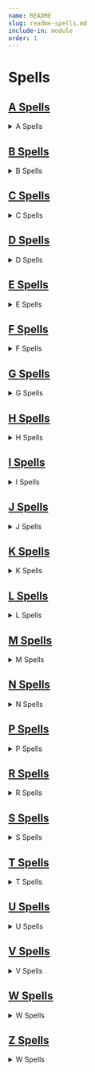 ```yaml
---
name: README
slug: readme-spells.md
include-in: module
order: 1
---
```


# Spells

## [A Spells](/page/spells-a.md)

<details>
<summary>A Spells</summary>

* [Acid Arrow](/spell/acid-arrow)
* [Acid Splash](/spell/acid-splash)
* [Aid](/spell/aid)
* [Alarm](/spell/alarm)
* [Alter Self](/spell/alter-self/)
* [Animal Friendship](/spell/animal-friendship)
* [Animal Messenger](/spell/animal-messenger)
* [Animal Shapes](/spell/animal-shapes)
* [Animate Dead](/spell/animate-dead)
* [Animate Objects](/spell/animate-objects)
* [Antilife Shell](/spell/antilife-shell)
* [Antimagic Field](/spell/antimagic-field)
* [Anipathy/Sympathy](/spell/antipathysympathy)
* [Arcane Eye](/spell/arcane-eye)
* [Arcane Hand](/spell/arcane-hand)
* [Arcane Lock](/spell/arcane-lock)
* [Arcane Sword](/spell/arcane-sword)
* [Arcanist's Magic Aura](/spell/arcanists-magic-aura)
* [Astral Projection](/spell/astral-projection)
* [Augury](/spell/augury)
* [Awaken](/spell/awaken)

</details>

## [B Spells](/page/spells-b.md)
<details>
<summary>B Spells</summary>

* [Bane](/spell/bane)
* [Banishment](/spell/banishment)
* [Barkskin](/spell/barkskin)
* [Beacon of Hope](/spell/beacon-of-hope)
* [Bestow Curse](/spell/bestow-curse)
* [Black Tentacles](/spell/black-tentacles)
* [Blade Barrier](/spell/blade-barrier)
* [Bless](/spell/bless)
* [Blight](/spell/blight)
* [Blindness/Deafness](/spell/blindnessdeafness)
* [Blink](/spell/blink)
* [Blur](/spell/blur)
* [Branding Smite](/spell/branding-smite)
* [Burning Hands](/spell/burning-hands)

</details>

## [C Spells](/page/spells-c.md)
<details>
<summary>C Spells</summary>

* [Call Lightning](/spell/call-lightning)
* [Calm Emotions](/spell/calm-emotions)
* [Chain Lightning](/spell/chain-lightning)
* [Charm Person](/spell/charm-person)
* [Chill Touch](/spell/chill-touch)
* [Circle of Death](/spell/circle-of-death)
* [Clairvoyance](/spell/clairvoyance)
* [Clone](/spell/clone)
* [Cloudkill](/spell/cloudkill)
* [Color Spray](/spell/color-spray)
* [Command](/spell/command)
* [Commune](/spell/commune)
* [Commune with Nature](/spell/commune-with-nature)
* [Comprehend Languages](/spell/comprehend-languages)
* [Compulsion](/spell/compulsion)
* [Cone of Cold](/spell/cone-of-cold)
* [Confusion](/spell/confusion)
* [Conjure Animals](/spell/conjure-animals)
* [Conjure Celestial](/spell/conjure-celestial)
* [Conjure Elemental](/spell/conjure-elemental)
* [Conjure Fey](/spell/conjure-fey)
* [Conjure Minor Elementals](/spell/conjure-minor-elementals)
* [Conjure Woodland Beings](/spell/conjure-woodland-beings)
* [Contact Other Plane](/spell/contact-other-plane)
* [Contagion](/spell/contagion)
* [Contingency](/spell/contingency)
* [Continual Flame](/spell/continual-flame)
* [Control Water](/spell/control-water)
* [Control Weather](/spell/control-weather)
* [Counterspell](/spell/counterspell)
* [Create Food and Water](/spell/create-food-and-water)
* [Create Undead](/spell/create-undead)
* [Create or Destroy Water](/spell/create-or-destroy-water)
* [Creation](/spell/creation)
* [Cure Wounds](/spell/cure-wounds)

</details>

## [D Spells](/page/spells-d.md)

<details>
<summary>D Spells</summary>

* [Dancing Lights](/spell/dancing-lights)
* [Darkness](/spell/darkness)
* [Darkvision](/spell/darkvision)
* [Daylight](/spell/daylight)
* [Death Ward](/spell/death-ward)
* [Delayed Blast Fireball](/spell/delayed-blast-fireball)
* [Demiplane](/spell/demiplane)
* [Detect Evil and Good](/spell/detect-evil-and-good)
* [Detect Magic](/spell/detect-magic)
* [Detect Poison and Disease](/spell/detect-poison-and-disease)
* [Detect Thoughts](/spell/detect-thoughts)
* [Dimension Door](/spell/dimension-door)
* [Disguise Self](/spell/disguise-self)
* [Disintegrate](/spell/disintegrate)
* [Dispel Evil and Good](/spell/dispel-evil-and-good)
* [Dispel Magic](/spell/dispel-magic)
* [Divination](/spell/divination)
* [Divine Favor](/spell/divine-favor)
* [Divine Word](/spell/divine-word)
* [Dominate Beast](/spell/dominate-beast)
* [Dominate Monster](/spell/dominate-monster)
* [Dominate Person](/spell/dominate-person)
* [Dream](/spell/dream)
* [Druidcraft](/spell/druidcraft)

</details>

## [E Spells](/page/spells-e.md)

<details>
<summary>E Spells</summary>

* [Earthquake](/spell/earthquake)
* [Eldritch Blast](/spell/eldritch-blast)
* [Enhance Ability](/spell/enhance-ability)
* [Enlarge/Reduce](/spell/enlargereduce)
* [Entangle](/spell/entangle)
* [Enthrall](/spell/enthrall)
* [Etherealness](/spell/etherealness)
* [Expeditious Retreat](/spell/expeditious-retreat)
* [Eye bite](/spell/eye-bite)
* [Eyebite](/spell/eyebite)

</details>

## [F Spells](/page/spells-f.md)

<details>
<summary>F Spells</summary>

* [Fabricate](/spell/fabricate)
* [Faerie Fire](/spell/faerie-fire)
* [Faithful Hound](/spell/faithful-hound)
* [False Life](/spell/false-life)
* [Fear](/spell/fear)
* [Feather Fall](/spell/feather-fall)
* [Feeblemind](/spell/feeblemind)
* [Find Familiar](/spell/find-familiar)
* [Find Steed](/spell/find-steed)
* [Find Traps](/spell/find-traps)
* [Find the Path](/spell/find-the-path)
* [Finger of Death](/spell/finger-of-death)
* [Fire Bolt](/spell/fire-bolt)
* [Fire Shield](/spell/fire-shield)
* [Fire Storm](/spell/fire-storm)
* [Fireball](/spell/fireball)
* [Flame Blade](/spell/flame-blade)
* [Flame Strike](/spell/flame-strike)
* [Flaming Sphere](/spell/flaming-sphere)
* [Flesh to Stone](/spell/flesh-to-stone)
* [Floating Disk](/spell/floating-disk)
* [Fly](/spell/fly)
* [Fog Cloud](/spell/fog-cloud)
* [Forbiddance](/spell/forbiddance)
* [Forcecage](/spell/forcecage)
* [Foresight](/spell/foresight)
* [Freedom of Movement](/spell/freedom-of-movement)
* [Freezing Sphere](/spell/freezing-sphere)

</details>

## [G Spells](/page/spells-g.md)

<details>
<summary>G Spells</summary>

* [Gaseous Form](/spell/gaseous-form)
* [Gate](/spell/gate)
* [Geas](/spell/geas)
* [Gentle Repose](/spell/gentle-repose)
* [Giant Insect](/spell/giant-insect)
* [Glibness](/spell/glibness)
* [Globe of Invulnerability](/spell/globe-of-invulnerability)
* [Glyph of Warding](/spell/glyph-of-warding)
* [Goodberry](/spell/goodberry)
* [Grease](/spell/grease)
* [Greater Invisibility](/spell/greater-invisibility)
* [Greater Restoration](/spell/greater-restoration)
* [Guardian of Faith](/spell/guardian-of-faith)
* [Guards and Wards](/spell/guards-and-wards)
* [Guidance](/spell/guidance)
* [Guiding Bolt](/spell/guiding-bolt)
* [Gust of Wind](/spell/gust-of-wind)

</details>

## [H Spells](/page/spells-h.md)

<details>
<summary>H Spells</summary>

* [Hallow](/spell/hallow)
* [Hallucinatory Terrain](/spell/hallucinatory-terrain)
* [Harm](/spell/harm)
* [Haste](/spell/haste)
* [Heal](/spell/heal)
* [Healing Word](/spell/healing-word)
* [Heat Metal](/spell/heat-metal)
* [Hellish Rebuke](/spell/hellish-rebuke)
* [Heroes' Feast](/spell/heroes-feast)
* [Heroism](/spell/heroism)
* [Hideous Laughter](/spell/hideous-laughter)
* [Hold Monster](/spell/hold-monster)
* [Hold Person](/spell/hold-person)
* [Holy Aura](/spell/holy-aura)
* [Hunter's Mark](/spell/hunters-mark)
* [Hypnotic Pattern](/spell/hypnotic-pattern)

</details>

## [I Spells](/page/spells-i.md)

<details>
<summary>I Spells</summary>

* [Ice Storm](/spell/ice-storm)
* [Identify](/spell/identify)
* [Illusory Script](/spell/illusory-script)
* [Imprisonment](/spell/imprisonment)
* [Incendiary Cloud](/spell/incendiary-cloud)
* [Inflict Wounds](/spell/inflict-wounds)
* [Insect Plague](/spell/insect-plague)
* [Instant Summons](/spell/instant-summons)
* [Invisibility](/spell/invisibility)
* [Irresistible Dance](/spell/irresistible-dance)

</details>

## [J Spells](/page/spells-j.md)

<details>
<summary>J Spells</summary>

* [Jump](/spell/jump)

</details>

## [K Spells](/page/spells-k.md)

<details>
<summary>K Spells</summary>

* [Knock](/spell/knock)

</details>

## [L Spells](/page/spells-l.md)

<details>
<summary>L Spells</summary>

* [Legend Lore](/spell/legend-lore)
* [Lesser Restoration](/spell/lesser-restoration)
* [Levitate](/spell/levitate)
* [Light](/spell/light)
* [Lightning Bolt](/spell/lightning-bolt)
* [Locate Animals or Plants](/spell/locate-animals-or-plants)
* [Locate Creature](/spell/locate-creature)
* [Locate Object](/spell/locate-object)
* [Longstrider](/spell/longstrider)

</details>

## [M Spells](/page/spells-m.md)

<details>
<summary>M Spells</summary>

* [Mage Armor](/spell/mage-armor)
* [Mage Hand](/spell/mage-hand)
* [Magic Circle](/spell/magic-circle)
* [Magic Jar](/spell/magic-jar)
* [Magic Missile](/spell/magic-missile)
* [Magic Mouth](/spell/magic-mouth)
* [Magic Weapon](/spell/magic-weapon)
* [Magnificent Mansion](/spell/magnificent-mansion)
* [Major Image](/spell/major-image)
* [Mass Cure Wounds](/spell/mass-cure-wounds)
* [Mass Heal](/spell/mass-heal)
* [Mass Healing Word](/spell/mass-healing-word)
* [Mass Suggestion](/spell/mass-suggestion)
* [Maze](/spell/maze)
* [Meld into Stone](/spell/meld-into-stone)
* [Mending](/spell/mending)
* [Message](/spell/message)
* [Meteor Swarm](/spell/meteor-swarm)
* [Mind Blank](/spell/mind-blank)
* [Minor Illusion](/spell/minor-illusion)
* [Mirage Arcane](/spell/mirage-arcane)
* [Mirror Image](/spell/mirror-image)
* [Mislead](/spell/mislead)
* [Misty Step](/spell/misty-step)
* [Modify Memory](/spell/modify-memory)
* [Moonbeam](/spell/moonbeam)
* [Move Earth](/spell/move-earth)

</details>

## [N Spells](/page/spells-n.md)

<details>
<summary>N Spells</summary>

* [Nondetection](/spell/nondetection)

</details>

## [P Spells](/page/spells-p.md)

<details>
<summary>P Spells</summary>

* [Pass without Trace](/spell/pass-without-trace)
* [Passwall](/spell/passwall)
* [Phantasmal Killer](/spell/phantasmal-killer)
* [Phantom Steed](/spell/phantom-steed)
* [Planar Ally](/spell/planar-ally)
* [Planar Binding](/spell/planar-binding)
* [Plane Shift](/spell/plane-shift)
* [Plant Growth](/spell/plant-growth)
* [Poison Spray](/spell/poison-spray)
* [Polymorph](/spell/polymorph)
* [Power Word Kill](/spell/power-word-kill)
* [Power Word Stun](/spell/power-word-stun)
* [Prayer of Healing](/spell/prayer-of-healing)
* [Prestidigitation](/spell/prestidigitation)
* [Prismatic Spray](/spell/prismatic-spray)
* [Prismatic Wall](/spell/prismatic-wall)
* [Private Sanctum](/spell/private-sanctum)
* [Produce Flame](/spell/produce-flame)
* [Programmed Illusion](/spell/programmed-illusion)
* [Project Image](/spell/project-image)
* [Protection from Energy](/spell/protection-from-energy)
* [Protection from Evil and Good](/spell/protection-from-evil-and-good)
* [Protection from Poison](/spell/protection-from-poison)
* [Purify Food and Drink](/spell/purify-food-and-drink)

</details>

## [R Spells](/page/spells-r.md)

<details>
<summary>R Spells</summary>

* [Raise Dead](/spell/raise-dead)
* [Ray of Enfeeblement](/spell/ray-of-enfeeblement)
* [Ray of Frost](/spell/ray-of-frost)
* [Ray of Sickness](/spell/ray-of-sickness)
* [Regenerate](/spell/regenerate)
* [Reincarnate](/spell/reincarnate)
* [Remove Curse](/spell/remove-curse)
* [Resilient Sphere](/spell/resilient-sphere)
* [Resistance](/spell/resistance)
* [Resurrection](/spell/resurrection)
* [Reverse Gravity](/spell/reverse-gravity)
* [Revivify](/spell/revivify)
* [Rope Trick](/spell/rope-trick)

</details>

## [S Spells](/page/spells-r.md)

<details>
<summary>S Spells</summary>

* [Sacred Flame](/spell/sacred-flame)
* [Sanctuary](/spell/sanctuary)
* [Scorching Ray](/spell/scorching-ray)
* [Scrying](/spell/scrying)
* [Secret Chest](/spell/secret-chest)
* [See Invisibility](/spell/see-invisibility)
* [Seeming](/spell/seeming)
* [Sending](/spell/sending)
* [Sequester](/spell/sequester)
* [Shapechange](/spell/shapechange)
* [Shatter](/spell/shatter)
* [Shield](/spell/shield)
* [Shield of Faith](/spell/shield-of-faith)
* [Shillelagh](/spell/shillelagh)
* [Shocking Grasp](/spell/shocking-grasp)
* [Silence](/spell/silence)
* [Silent Image](/spell/silent-image)
* [Simulacrum](/spell/simulacrum)
* [Sleep](/spell/sleep)
* [Sleet Storm](/spell/sleet-storm)
* [Slow](/spell/slow)
* [Spare the Dying](/spell/spare-the-dying)
* [Speak with Animals](/spell/speak-with-animals)
* [Speak with Dead](/spell/speak-with-dead)
* [Speak with Plants](/spell/speak-with-plants)
* [Spider Climb](/spell/spider-climb)
* [Spike Growth](/spell/spike-growth)
* [Spirit Guardians](/spell/spirit-guardians)
* [Spiritual Weapon](/spell/spiritual-weapon)
* [Stinking Cloud](/spell/stinking-cloud)
* [Stone Shape](/spell/stone-shape)
* [Stoneskin](/spell/stoneskin)
* [Storm of Vengeance](/spell/storm-of-vengeance)
* [Suggestion](/spell/suggestion)
* [Sunbeam](/spell/sunbeam)
* [Sunburst](/spell/sunburst)
* [Symbol](/spell/symbol)

</details>

## [T Spells](/page/spells-t.md)

<details>
<summary>T Spells</summary>

* [Telekinesis](/spell/telekinesis)
* [Telepathic Bond](/spell/telepathic-bond)
* [Teleport](/spell/teleport)
* [Teleportation Circle](/spell/teleportation-circle)
* [Thaumaturgy](/spell/thaumaturgy)
* [Thunderwave](/spell/thunderwave)
* [Time Stop](/spell/time-stop)
* [Tiny Hut](/spell/tiny-hut)
* [Tongues](/spell/tongues)
* [Transport via Plants](/spell/transport-via-plants)
* [Tree Stride](/spell/tree-stride)
* [True Polymorph](/spell/true-polymorph)
* [True Resurrection](/spell/true-resurrection)
* [True Seeing](/spell/true-seeing)
* [True Strike](/spell/true-strike)

</details>

## [U Spells](/page/spells-u.md)

<details>
<summary>U Spells</summary>

* [Unseen Servant](/spell/unseen-servant)

</details>

## [V Spells](/page/spells-v.md)

<details>
<summary>V Spells</summary>

* [Vampiric Touch](/spell/vampiric-touch)
* [Vicious Mockery](/spell/vicious-mockery)

</details>

## [W Spells](/page/spells-w.md)

<details>
<summary>W Spells</summary>

* [Wall of Fire](/spell/wall-of-fire)
* [Wall of Force](/spell/wall-of-force)
* [Wall of Ice](/spell/wall-of-ice)
* [Wall of Stone](/spell/wall-of-stone)
* [Wall of Thorns](/spell/wall-of-thorns)
* [Warding Bond](/spell/warding-bond)
* [Water Breathing](/spell/water-breathing)
* [Water Walk](/spell/water-walk)
* [Web](/spell/web)
* [Weird](/spell/weird)
* [Wind Walk](/spell/wind-walk)
* [Wind Wall](/spell/wind-wall)
* [Wish](/spell/wish)
* [Word of Recall](/spell/word-of-recall)

</details>

## [Z Spells](/page/spells-z.md)

<details>
<summary>W Spells</summary>

* [Zone of Truth](/spell/zone-of-truth)

</details>
